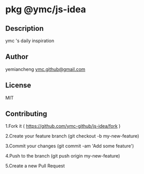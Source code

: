 # pkg @ymc/js-idea

## Description

ymc 's daily inspiration

## Author

yemiancheng <ymc.github@gmail.com>

## License

MIT

## Contributing

1.Fork it ( https://github.com/ymc-github/js-idea/fork )

2.Create your feature branch (git checkout -b my-new-feature)

3.Commit your changes (git commit -am 'Add some feature')

4.Push to the branch (git push origin my-new-feature)

5.Create a new Pull Request
